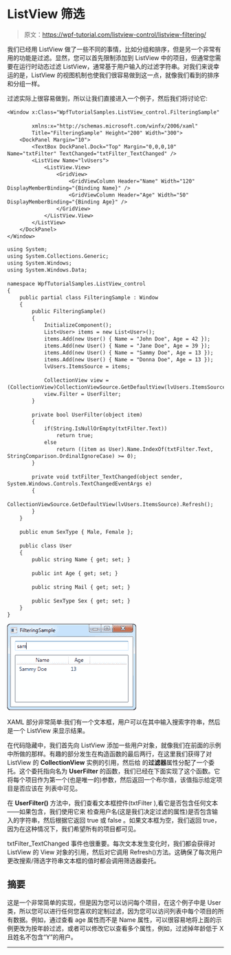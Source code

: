 # ListView 筛选

> 原文：<https://wpf-tutorial.com/listview-control/listview-filtering/>

我们已经用 ListView 做了一些不同的事情，比如分组和排序，但是另一个非常有用的功能是过滤。显然，您可以首先限制添加到 ListView 中的项目，但通常您需要在运行时动态过滤 ListView，通常基于用户输入的过滤字符串。对我们来说幸运的是，ListView 的视图机制也使我们很容易做到这一点，就像我们看到的排序和分组一样。

过滤实际上很容易做到，所以让我们直接进入一个例子，然后我们将讨论它:

```
<Window x:Class="WpfTutorialSamples.ListView_control.FilteringSample"

        xmlns:x="http://schemas.microsoft.com/winfx/2006/xaml"
        Title="FilteringSample" Height="200" Width="300">
    <DockPanel Margin="10">
        <TextBox DockPanel.Dock="Top" Margin="0,0,0,10" Name="txtFilter" TextChanged="txtFilter_TextChanged" />
        <ListView Name="lvUsers">
            <ListView.View>
                <GridView>
                    <GridViewColumn Header="Name" Width="120" DisplayMemberBinding="{Binding Name}" />
                    <GridViewColumn Header="Age" Width="50" DisplayMemberBinding="{Binding Age}" />
                </GridView>
            </ListView.View>
        </ListView>
    </DockPanel>
</Window>
```

```
using System;
using System.Collections.Generic;
using System.Windows;
using System.Windows.Data;

namespace WpfTutorialSamples.ListView_control
{
	public partial class FilteringSample : Window
	{
		public FilteringSample()
		{
			InitializeComponent();
			List<User> items = new List<User>();
			items.Add(new User() { Name = "John Doe", Age = 42 });
			items.Add(new User() { Name = "Jane Doe", Age = 39 });
			items.Add(new User() { Name = "Sammy Doe", Age = 13 });
			items.Add(new User() { Name = "Donna Doe", Age = 13 });
			lvUsers.ItemsSource = items;

			CollectionView view = (CollectionView)CollectionViewSource.GetDefaultView(lvUsers.ItemsSource);
			view.Filter = UserFilter;
		}

		private bool UserFilter(object item)
		{
			if(String.IsNullOrEmpty(txtFilter.Text))
				return true;
			else
				return ((item as User).Name.IndexOf(txtFilter.Text, StringComparison.OrdinalIgnoreCase) >= 0);
		}

		private void txtFilter_TextChanged(object sender, System.Windows.Controls.TextChangedEventArgs e)
		{
			CollectionViewSource.GetDefaultView(lvUsers.ItemsSource).Refresh();
		}
	}

	public enum SexType { Male, Female };

	public class User
	{
		public string Name { get; set; }

		public int Age { get; set; }

		public string Mail { get; set; }

		public SexType Sex { get; set; }
	}
}
```

![](img/53181199bc6639698593e2fe2730f295.png "A filtered ListView")

XAML 部分非常简单:我们有一个文本框，用户可以在其中输入搜索字符串，然后是一个 ListView 来显示结果。

<input type="hidden" name="IL_IN_ARTICLE">

在代码隐藏中，我们首先向 ListView 添加一些用户对象，就像我们在前面的示例中所做的那样。有趣的部分发生在构造函数的最后两行，在这里我们获得了对 ListView 的 **CollectionView** 实例的引用，然后给 的**过滤器**属性分配了一个委托。这个委托指向名为 **UserFilter** 的函数，我们已经在下面实现了这个函数。它 将每个项目作为第一个(也是唯一的)参数，然后返回一个布尔值，该值指示给定项目是否应该在 列表中可见。

在 **UserFilter()** 方法中，我们查看文本框控件(txtFilter ),看它是否包含任何文本——如果包含，我们使用它来 检查用户名(这是我们决定过滤的属性)是否包含输入的字符串，然后根据它返回 true 或 false 。如果文本框为空，我们返回 true，因为在这种情况下，我们希望所有的项目都可见。

txtFilter_TextChanged 事件也很重要。每次文本发生变化时，我们都会获得对 ListView 的 View 对象的引用，然后对它调用 Refresh()方法。这确保了每次用户更改搜索/筛选字符串文本框的值时都会调用筛选器委托。

## 摘要

这是一个非常简单的实现，但是因为您可以访问每个项目，在这个例子中是 User 类，所以您可以进行任何您喜欢的定制过滤，因为您可以访问列表中每个项目的所有数据。例如，通过查看 age 属性而不是 Name 属性，可以很容易地将上面的示例更改为按年龄过滤，或者可以修改它以查看多个属性，例如，过滤掉年龄低于 X 且姓名不包含“Y”的用户。

* * *